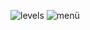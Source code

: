 ![levels](https://github.com/Moonface7/BrickBreaker/assets/138595714/45cdae77-6a4a-497a-8388-d30bb4511186)
![menü](https://github.com/Moonface7/BrickBreaker/assets/138595714/e28a641b-d1b6-43a0-970f-96bb60e40c93)
